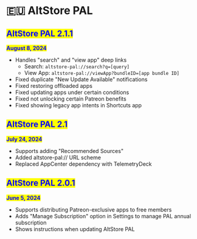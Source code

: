 # 🇪🇺 AltStore PAL

## <mark style="color:blue;">AltStore PAL 2.1.1</mark>

<mark style="color:blue;">**August 8, 2024**</mark>

* Handles "search" and "view app" deep links
  * Search: `altstore-pal://search?q=[query]`
  * View App: `altstore-pal://viewApp?bundleID=[app bundle ID]`
* Fixed duplicate "New Update Available" notifications
* Fixed restoring offloaded apps
* Fixed updating apps under certain conditions
* Fixed not unlocking certain Patreon benefits
* Fixed showing legacy app intents in Shortcuts app



## <mark style="color:blue;">AltStore PAL 2.1</mark>

<mark style="color:blue;">**July 24, 2024**</mark>

* Supports adding "Recommended Sources"
* Added altstore-pal:// URL scheme
* Replaced AppCenter dependency with TelemetryDeck



## <mark style="color:blue;">AltStore PAL 2.0.1</mark>

<mark style="color:blue;">**June 5, 2024**</mark>

* Supports distributing Patreon-exclusive apps to free members
* Adds "Manage Subscription" option in Settings to manage PAL annual subscription
* Shows instructions when updating AltStore PAL
